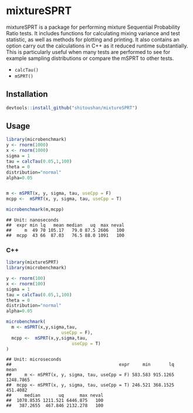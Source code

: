 # mixtureSPRT
mixtureSPRT is a package for performing mixture Sequential Probability Ratio tests. It includes functions for calculating mixing variance and test statistic, as well as methods for plotting and printing. It also contains an option carry out the calculations in C++ as it reduced runtime substantially. This is particularly useful when many tests are performed to see for example sampling distributions or compare the mSPRT to other tests. 

- `calcTau()`
- `mSPRT()`




## Installation


```r
devtools::install_github("shitoushan/mixtureSPRT")
```

## Usage


```r
library(microbenchmark)
y <- rnorm(1000)
x <- rnorm(1000)
sigma = 1
tau = calcTau(0.05,1,100)
theta = 0
distribution="normal"
alpha=0.05


m <- mSPRT(x, y, sigma, tau, useCpp = F)
mcpp <-  mSPRT(x, y, sigma, tau, useCpp = T)

microbenchmark(m,mcpp)
```

```
## Unit: nanoseconds
##  expr min lq   mean median   uq  max neval
##     m  49 70 105.17   79.0 87.5 2606   100
##  mcpp  43 66  87.03   76.5 88.0 1091   100
```



### C++


```r
library(mixtureSPRT)
library(microbenchmark)

y <- rnorm(100)
x <- rnorm(100)
sigma = 1
tau = calcTau(0.05,1,100)
theta = 0
distribution="normal"
alpha=0.05

microbenchmark(
  m <- mSPRT(x,y,sigma,tau,
                     useCpp = F),
  mcpp <-  mSPRT(x,y,sigma,tau,
                         useCpp = T)
)
```

```
## Unit: microseconds
##                                         expr     min       lq      mean
##     m <- mSPRT(x, y, sigma, tau, useCpp = F) 583.583 915.1265 1248.7865
##  mcpp <- mSPRT(x, y, sigma, tau, useCpp = T) 246.521 368.1525  451.4082
##     median       uq      max neval
##  1078.8535 1211.521 6446.875   100
##   387.2655  467.846 2132.278   100
```
